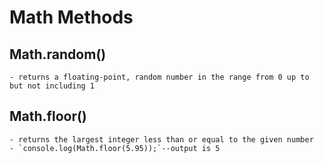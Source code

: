 # Math Methods
  ## Math.random()
    - returns a floating-point, random number in the range from 0 up to but not including 1
  ## Math.floor()
    - returns the largest integer less than or equal to the given number
    - `console.log(Math.floor(5.95));`--output is 5